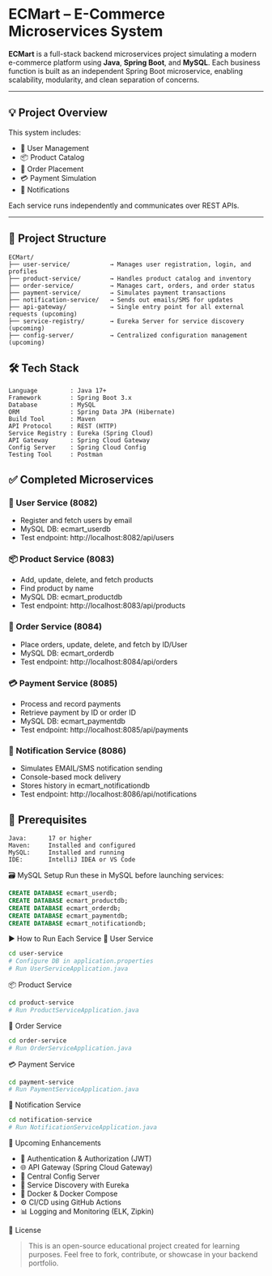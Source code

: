 # ECMart – E-Commerce Microservices System

**ECMart** is a full-stack backend microservices project simulating a modern e-commerce platform using **Java**, **Spring Boot**, and **MySQL**. Each business function is built as an independent Spring Boot microservice, enabling scalability, modularity, and clean separation of concerns.

---

## 💡 Project Overview

This system includes:

- 👤 User Management
- 📦 Product Catalog
- 🛒 Order Placement
- 💳 Payment Simulation
- 📩 Notifications

Each service runs independently and communicates over REST APIs.

---

## 📁 Project Structure

```text
ECMart/
├── user-service/           → Manages user registration, login, and profiles
├── product-service/        → Handles product catalog and inventory
├── order-service/          → Manages cart, orders, and order status
├── payment-service/        → Simulates payment transactions
├── notification-service/   → Sends out emails/SMS for updates
├── api-gateway/            → Single entry point for all external requests (upcoming)
├── service-registry/       → Eureka Server for service discovery (upcoming)
├── config-server/          → Centralized configuration management (upcoming)
```
## 🛠️ Tech Stack
```
Language         : Java 17+
Framework        : Spring Boot 3.x
Database         : MySQL
ORM              : Spring Data JPA (Hibernate)
Build Tool       : Maven
API Protocol     : REST (HTTP)
Service Registry : Eureka (Spring Cloud)
API Gateway      : Spring Cloud Gateway
Config Server    : Spring Cloud Config
Testing Tool     : Postman
```

## ✅ Completed Microservices
### 🧍 User Service (8082)
* Register and fetch users by email
* MySQL DB: ecmart_userdb
* Test endpoint: http://localhost:8082/api/users

### 📦 Product Service (8083)
* Add, update, delete, and fetch products
* Find product by name
* MySQL DB: ecmart_productdb
* Test endpoint: http://localhost:8083/api/products

### 🛒 Order Service (8084)
* Place orders, update, delete, and fetch by ID/User
* MySQL DB: ecmart_orderdb
* Test endpoint: http://localhost:8084/api/orders

### 💳 Payment Service (8085)
* Process and record payments
* Retrieve payment by ID or order ID
* MySQL DB: ecmart_paymentdb
* Test endpoint: http://localhost:8085/api/payments

### 📩 Notification Service (8086)
* Simulates EMAIL/SMS notification sending
* Console-based mock delivery
* Stores history in ecmart_notificationdb
* Test endpoint: http://localhost:8086/api/notifications

## 🧰 Prerequisites
```text
Java:      17 or higher
Maven:     Installed and configured
MySQL:     Installed and running
IDE:       IntelliJ IDEA or VS Code
```

🗃️ MySQL Setup
Run these in MySQL before launching services:

```sql
CREATE DATABASE ecmart_userdb;
CREATE DATABASE ecmart_productdb;
CREATE DATABASE ecmart_orderdb;
CREATE DATABASE ecmart_paymentdb;
CREATE DATABASE ecmart_notificationdb;
```
▶️ How to Run Each Service
🧍 User Service
```bash
cd user-service
# Configure DB in application.properties
# Run UserServiceApplication.java
```
📦 Product Service
```bash
cd product-service
# Run ProductServiceApplication.java
```
🛒 Order Service
```bash
cd order-service
# Run OrderServiceApplication.java
```
💳 Payment Service
```bash
cd payment-service
# Run PaymentServiceApplication.java
```
📩 Notification Service
```bash
cd notification-service
# Run NotificationServiceApplication.java
```
🚀 Upcoming Enhancements
* 🔐 Authentication & Authorization (JWT)
* 🌐 API Gateway (Spring Cloud Gateway)
* 📘 Central Config Server
* 🔎 Service Discovery with Eureka
* 🐳 Docker & Docker Compose
* ⚙️ CI/CD using GitHub Actions
* 📊 Logging and Monitoring (ELK, Zipkin)

📌 License
>This is an open-source educational project created for learning purposes.
Feel free to fork, contribute, or showcase in your backend portfolio.
